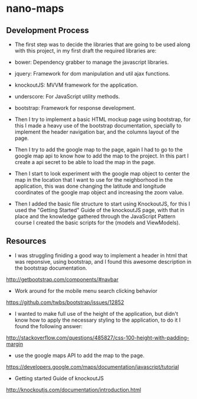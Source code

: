 # nano-maps

Development Process 
-------------------


- The first step was to decide the libraries that are going to be used along with this project, in my first draft the required libraries are:
 - bower: Dependency grabber to manage the javascript libraries.
 - jquery: Framework for dom manipulation and util ajax functions.
 - knockoutJS: MVVM framework for the application.
 - underscore: For JavaScript utility methods.
 - bootstrap: Framework for response development.

- Then I try to implement a basic HTML mockup page using bootstrap, for this I made a heavy use of the bootstrap documentation, specially to implement the header navigation bar, and the columns layout of the page.

- Then I try to add the google map to the page, again I had to go to the google map api to know how to add the map to the project. In this part I create a api secret to be able to load the map in the page.

- Then I start to look experiment with the google map object to center the map in the location that I want to use for the neighborhood in the application, this was done changing the latitude and longitude coordinates of the google map object and increasing the zoom value.

- Then I added the basic file structure to start using KnockoutJS, for this I used the "Getting Started" Guide of the knockoutJS page, with that in place and the knowledge gathered through the JavaScript Pattern course I created the basic scripts for the (models and ViewModels).


Resources
---------

- I was struggling finiding a good way to implement a header in html that was reponsive, using bootstrap, and I found this awesome description in the bootstrap documentation. 

http://getbootstrap.com/components/#navbar

-  Work around for the mobile menu search clicking behavior

https://github.com/twbs/bootstrap/issues/12852

-  I wanted to make full use of the height of the application, but didn't know how to apply the necessary styling to the application, to do it I found the following answer:

http://stackoverflow.com/questions/485827/css-100-height-with-padding-margin

- use the google maps API to add the map to the page.

https://developers.google.com/maps/documentation/javascript/tutorial

- Getting started Guide of knockoutJS

http://knockoutjs.com/documentation/introduction.html